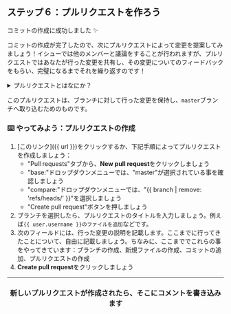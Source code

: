## ステップ６：プルリクエストを作ろう

コミットの作成に成功しました :sparkles:

コミットの作成が完了したので、次にプルリクエストによって変更を提案してみましょう！イシューでは他のメンバーと議論をすることが行われますが、プルリクエストではあなたが行った変更を共有し、その変更についてのフィードバックをもらい、完璧になるまでそれを繰り返すのです！

<details><summary>プルリクエストとはなにか？</summary>

## プルリクエスト

GitHubフローを思い返してみましょう。ブランチの作成をし、ファイルを追加し、ブランチにそのファイルをコミットしました。次にこのファイルについて他のメンバーとコラボレートしましょう。プルリクエスト上でコラボレーションを行います。詳細はこのビデオを御覧ください：

:tv: [ビデオ：プルリクエストの紹介](https://youtube/kJr-PIfLDl4)
<hr>
</details>

このプルリクエストは、ブランチに対して行った変更を保持し、`master`ブランチへ取り込むためのものです。

### :keyboard: やってみよう：プルリクエストの作成

1. [このリンク]({{ url }})をクリックするか、下記手順によってプルリクエストを作成しましょう：
    - "Pull requests"タブから、**New pull request**をクリックしましょう
    - "base:"ドロップダウンメニューでは、"master"が選択されている事を確認しましょう
    - "compare:"ドロップダウンメニューでは、"{{ branch | remove: 'refs/heads/' }}"を選択しましょう
    - "Create pull request"ボタンを押しましょう
1. ブランチを選択したら、プルリクエストのタイトルを入力しましょう。例えば`{{ user.username }}のファイルを追加`などです。
1. 次のフィールドには、行った変更の説明を記載します。ここまでに行ってきたことについて、自由に記載しましょう。ちなみに、ここまででこれらの事をやってきています：ブランチの作成、新規ファイルの作成、コミットの追加、プルリクエストの作成
1. **Create pull request**をクリックしましょう

<hr>
<h3 align="center">新しいプルリクエストが作成されたら、そこにコメントを書き込みます</h3>

